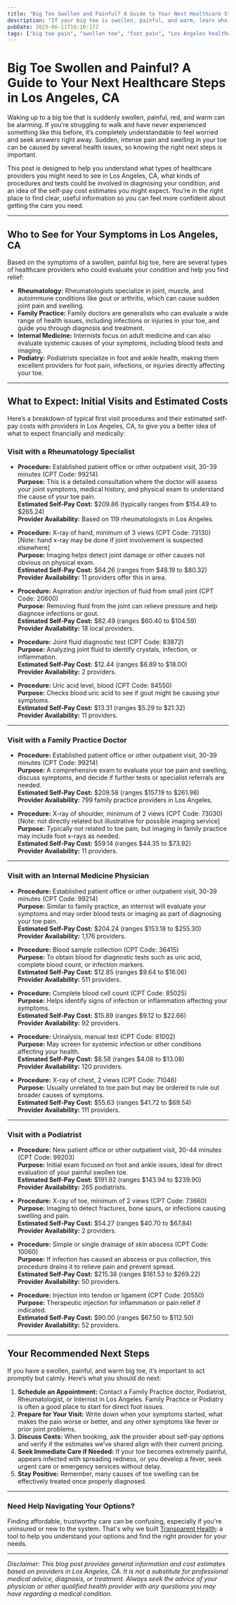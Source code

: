```yaml
---
title: "Big Toe Swollen and Painful? A Guide to Your Next Healthcare Steps in Los Angeles, CA"
description: "If your big toe is swollen, painful, and warm, learn who to see and what costs to expect for care in Los Angeles."
pubDate: 2025-06-11T16:10:17Z
tags: ["big toe pain", "swollen toe", "foot pain", "Los Angeles healthcare", "rheumatology", "podiatry", "family practice", "internal medicine"]
---
```


# Big Toe Swollen and Painful? A Guide to Your Next Healthcare Steps in Los Angeles, CA

Waking up to a big toe that is suddenly swollen, painful, red, and warm can be alarming. If you’re struggling to walk and have never experienced something like this before, it’s completely understandable to feel worried and seek answers right away. Sudden, intense pain and swelling in your toe can be caused by several health issues, so knowing the right next steps is important.

This post is designed to help you understand what types of healthcare providers you might need to see in Los Angeles, CA, what kinds of procedures and tests could be involved in diagnosing your condition, and an idea of the self-pay cost estimates you might expect. You’re in the right place to find clear, useful information so you can feel more confident about getting the care you need.

---

## Who to See for Your Symptoms in Los Angeles, CA

Based on the symptoms of a swollen, painful big toe, here are several types of healthcare providers who could evaluate your condition and help you find relief:

- **Rheumatology:** Rheumatologists specialize in joint, muscle, and autoimmune conditions like gout or arthritis, which can cause sudden joint pain and swelling.
- **Family Practice:** Family doctors are generalists who can evaluate a wide range of health issues, including infections or injuries in your toe, and guide you through diagnosis and treatment.
- **Internal Medicine:** Internists focus on adult medicine and can also evaluate systemic causes of your symptoms, including blood tests and imaging.
- **Podiatry:** Podiatrists specialize in foot and ankle health, making them excellent providers for foot pain, infections, or injuries directly affecting your toe.

---

## What to Expect: Initial Visits and Estimated Costs

Here’s a breakdown of typical first visit procedures and their estimated self-pay costs with providers in Los Angeles, CA, to give you a better idea of what to expect financially and medically:

### Visit with a Rheumatology Specialist

- **Procedure:** Established patient office or other outpatient visit, 30-39 minutes (CPT Code: 99214)  
  **Purpose:** This is a detailed consultation where the doctor will assess your joint symptoms, medical history, and physical exam to understand the cause of your toe pain.  
  **Estimated Self-Pay Cost:** $209.86 (typically ranges from $154.49 to $265.24)  
  **Provider Availability:** Based on 119 rheumatologists in Los Angeles.

- **Procedure:** X-ray of hand, minimum of 3 views (CPT Code: 73130) [Note: hand x-ray may be done if joint involvement is suspected elsewhere]  
  **Purpose:** Imaging helps detect joint damage or other causes not obvious on physical exam.  
  **Estimated Self-Pay Cost:** $64.26 (ranges from $48.19 to $80.32)  
  **Provider Availability:** 11 providers offer this in area.

- **Procedure:** Aspiration and/or injection of fluid from small joint (CPT Code: 20600)  
  **Purpose:** Removing fluid from the joint can relieve pressure and help diagnose infections or gout.  
  **Estimated Self-Pay Cost:** $82.49 (ranges $60.40 to $104.59)  
  **Provider Availability:** 18 local providers.

- **Procedure:** Joint fluid diagnostic test (CPT Code: 83872)  
  **Purpose:** Analyzing joint fluid to identify crystals, infection, or inflammation.  
  **Estimated Self-Pay Cost:** $12.44 (ranges $6.89 to $18.00)  
  **Provider Availability:** 2 providers.

- **Procedure:** Uric acid level, blood (CPT Code: 84550)  
  **Purpose:** Checks blood uric acid to see if gout might be causing your symptoms.  
  **Estimated Self-Pay Cost:** $13.31 (ranges $5.29 to $21.32)  
  **Provider Availability:** 11 providers.

---

### Visit with a Family Practice Doctor

- **Procedure:** Established patient office or other outpatient visit, 30-39 minutes (CPT Code: 99214)  
  **Purpose:** A comprehensive exam to evaluate your toe pain and swelling, discuss symptoms, and decide if further tests or specialist referrals are needed.  
  **Estimated Self-Pay Cost:** $209.58 (ranges $157.19 to $261.98)  
  **Provider Availability:** 799 family practice providers in Los Angeles.

- **Procedure:** X-ray of shoulder, minimum of 2 views (CPT Code: 73030) [Note: not directly related but illustrative for possible imaging service]  
  **Purpose:** Typically not related to toe pain, but imaging in family practice may include foot x-rays as needed.  
  **Estimated Self-Pay Cost:** $59.14 (ranges $44.35 to $73.92)  
  **Provider Availability:** 11 providers.

---

### Visit with an Internal Medicine Physician

- **Procedure:** Established patient office or other outpatient visit, 30-39 minutes (CPT Code: 99214)  
  **Purpose:** Similar to family practice, an internist will evaluate your symptoms and may order blood tests or imaging as part of diagnosing your toe pain.  
  **Estimated Self-Pay Cost:** $204.24 (ranges $153.18 to $255.30)  
  **Provider Availability:** 1,176 providers.

- **Procedure:** Blood sample collection (CPT Code: 36415)  
  **Purpose:** To obtain blood for diagnostic tests such as uric acid, complete blood count, or infection markers.  
  **Estimated Self-Pay Cost:** $12.85 (ranges $9.64 to $16.06)  
  **Provider Availability:** 511 providers.

- **Procedure:** Complete blood cell count (CPT Code: 85025)  
  **Purpose:** Helps identify signs of infection or inflammation affecting your symptoms.  
  **Estimated Self-Pay Cost:** $15.89 (ranges $9.12 to $22.66)  
  **Provider Availability:** 92 providers.

- **Procedure:** Urinalysis, manual test (CPT Code: 81002)  
  **Purpose:** May screen for systemic infection or other conditions affecting your health.  
  **Estimated Self-Pay Cost:** $8.58 (ranges $4.08 to $13.08)  
  **Provider Availability:** 120 providers.

- **Procedure:** X-ray of chest, 2 views (CPT Code: 71046)  
  **Purpose:** Usually unrelated to toe pain but may be ordered to rule out broader causes of symptoms.  
  **Estimated Self-Pay Cost:** $55.63 (ranges $41.72 to $69.54)  
  **Provider Availability:** 111 providers.

---

### Visit with a Podiatrist

- **Procedure:** New patient office or other outpatient visit, 30-44 minutes (CPT Code: 99203)  
  **Purpose:** Initial exam focused on foot and ankle issues, ideal for direct evaluation of your painful swollen toe.  
  **Estimated Self-Pay Cost:** $191.92 (ranges $143.94 to $239.90)  
  **Provider Availability:** 265 podiatrists.

- **Procedure:** X-ray of toe, minimum of 2 views (CPT Code: 73660)  
  **Purpose:** Imaging to detect fractures, bone spurs, or infections causing swelling and pain.  
  **Estimated Self-Pay Cost:** $54.27 (ranges $40.70 to $67.84)  
  **Provider Availability:** 2 providers.

- **Procedure:** Simple or single drainage of skin abscess (CPT Code: 10060)  
  **Purpose:** If infection has caused an abscess or pus collection, this procedure drains it to relieve pain and prevent spread.  
  **Estimated Self-Pay Cost:** $215.38 (ranges $161.53 to $269.22)  
  **Provider Availability:** 50 providers.

- **Procedure:** Injection into tendon or ligament (CPT Code: 20550)  
  **Purpose:** Therapeutic injection for inflammation or pain relief if indicated.  
  **Estimated Self-Pay Cost:** $90.00 (ranges $67.50 to $112.50)  
  **Provider Availability:** 52 providers.

---

## Your Recommended Next Steps

If you have a swollen, painful, and warm big toe, it’s important to act promptly but calmly. Here’s what you should do next:

1. **Schedule an Appointment:** Contact a Family Practice doctor, Podiatrist, Rheumatologist, or Internist in Los Angeles. Family Practice or Podiatry is often a good place to start for direct foot issues.
2. **Prepare for Your Visit:** Write down when your symptoms started, what makes the pain worse or better, and any other symptoms like fever or prior joint problems.
3. **Discuss Costs:** When booking, ask the provider about self-pay options and verify if the estimates we’ve shared align with their current pricing.
4. **Seek Immediate Care if Needed:** If your toe becomes extremely painful, appears infected with spreading redness, or you develop a fever, seek urgent care or emergency services without delay.
5. **Stay Positive:** Remember, many causes of toe swelling can be effectively treated once properly diagnosed.

---

### Need Help Navigating Your Options?

Finding affordable, trustworthy care can be confusing, especially if you're uninsured or new to the system. That's why we built [Transparent Health](https://transparenthealth.ai): a tool to help you understand your options and find the right provider for your needs. 

---

*Disclaimer: This blog post provides general information and cost estimates based on providers in Los Angeles, CA. It is not a substitute for professional medical advice, diagnosis, or treatment. Always seek the advice of your physician or other qualified health provider with any questions you may have regarding a medical condition.*